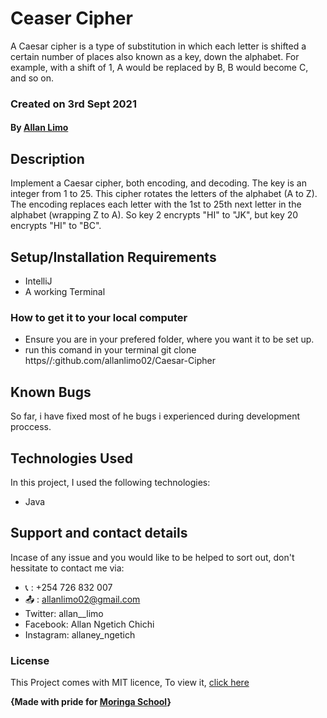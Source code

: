 # Ceaser Cipher

A Caesar cipher is a type of substitution in which each letter is shifted a certain number of places also known as a key, down the alphabet.  For example, with a shift of 1, A would be replaced by B, B would become C, and so on.

### Created on 3rd Sept 2021

#### By **<a href="github.com/allanlimo02" target="_blank">Allan Limo</a>**

## Description
Implement a Caesar cipher, both encoding, and decoding. The key is an integer from 1 to 25. This cipher rotates the letters of the alphabet (A to Z). The encoding replaces each letter with the 1st to 25th next letter in the alphabet (wrapping Z to A). So key 2 encrypts "HI" to "JK", but key 20 encrypts "HI" to "BC".

## Setup/Installation Requirements
* IntelliJ
* A working Terminal

### How to get it to your local computer
* Ensure you are in your prefered folder, where you want it to be set up.
* run this comand in your terminal git clone https//:github.com/allanlimo02/Caesar-Cipher

## Known Bugs
So far, i have fixed most of he bugs i experienced during development proccess.

## Technologies Used
In this project, I used the following technologies:
* Java

## Support and contact details
Incase of any issue and you would like to be helped to sort out, don't hessitate to contact me via:
* :telephone_receiver: : +254 726 832 007
* :outbox_tray: : allanlimo02@gmail.com
* Twitter: allan__limo
* Facebook: Allan Ngetich Chichi
* Instagram: allaney_ngetich
### License
This Project comes with MIT licence, To view it, <a href="https://github.com/allanlimo02/JustHot-Pizzeria/blob/master/LICENSE">click here</a>


**{Made with pride for <a href="https://moringaschool.com" target="_blank">Moringa School</a>}**